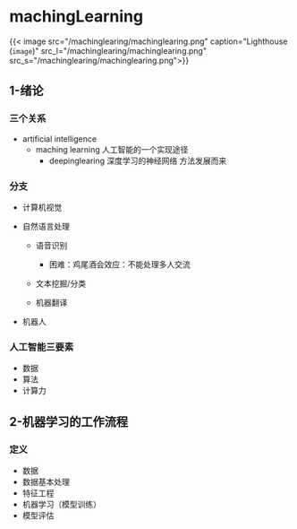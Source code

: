 # machingLearning

{{< image src="/machinglearing/machinglearing.png" caption="Lighthouse (`image`)" src_l="/machinglearing/machinglearing.png" src_s="/machinglearing/machinglearing.png">}}
## 1-绪论

### 三个关系

- artificial intelligence
  - maching learning  人工智能的一个实现途径
    - deepinglearing  深度学习的神经网络 方法发展而来

### 分支

- 计算机视觉
- 自然语言处理
  - 语音识别
    - 困难：鸡尾酒会效应：不能处理多人交流

  - 文本挖掘/分类
  - 机器翻译

- 机器人

### 人工智能三要素

- 数据
- 算法
- 计算力

## 2-机器学习的工作流程

### 定义





- 数据
- 数据基本处理
- 特征工程
- 机器学习（模型训练）
- 模型评估


